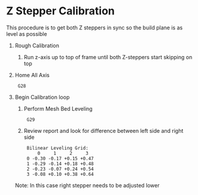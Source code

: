 # Z Stepper Calibration
This procedure is to get both Z steppers in sync so the build plane is as level as possible

1. Rough Calibration
	1. Run z-axis up to top of frame until both Z-steppers start skipping on top
2. Home All Axis

        G28
3. Begin Calibration loop
    1. Perform Mesh Bed Leveling

            G29
    2. Review report and look for difference between left side and right side

            Bilinear Leveling Grid:
                0     1     2     3
            0 -0.30 -0.17 +0.15 +0.47
            1 -0.29 -0.14 +0.18 +0.48
            2 -0.23 -0.07 +0.24 +0.54
            3 -0.08 +0.10 +0.38 +0.64

    Note: In this case right stepper needs to be adjusted lower


<!--stackedit_data:
eyJoaXN0b3J5IjpbLTg1NTY5NzYwN119
-->